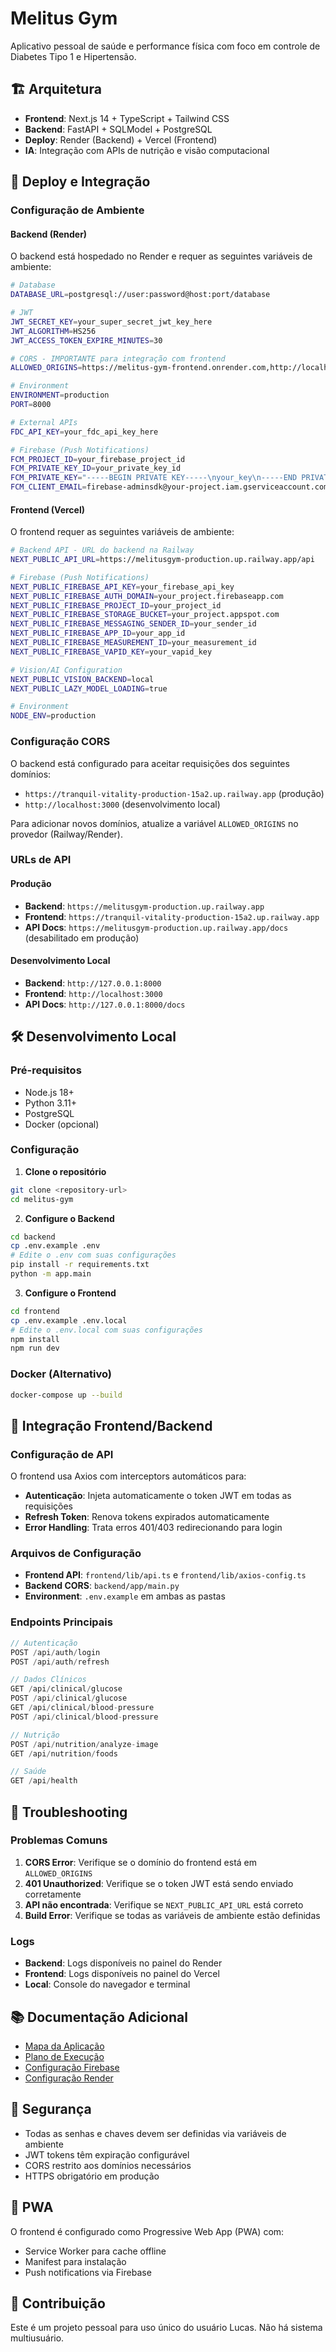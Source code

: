 # Melitus Gym

Aplicativo pessoal de saúde e performance física com foco em controle de Diabetes Tipo 1 e Hipertensão.

## 🏗️ Arquitetura

- **Frontend**: Next.js 14 + TypeScript + Tailwind CSS
- **Backend**: FastAPI + SQLModel + PostgreSQL
- **Deploy**: Render (Backend) + Vercel (Frontend)
- **IA**: Integração com APIs de nutrição e visão computacional

## 🚀 Deploy e Integração

### Configuração de Ambiente

#### Backend (Render)

O backend está hospedado no Render e requer as seguintes variáveis de ambiente:

```bash
# Database
DATABASE_URL=postgresql://user:password@host:port/database

# JWT
JWT_SECRET_KEY=your_super_secret_jwt_key_here
JWT_ALGORITHM=HS256
JWT_ACCESS_TOKEN_EXPIRE_MINUTES=30

# CORS - IMPORTANTE para integração com frontend
ALLOWED_ORIGINS=https://melitus-gym-frontend.onrender.com,http://localhost:3000

# Environment
ENVIRONMENT=production
PORT=8000

# External APIs
FDC_API_KEY=your_fdc_api_key_here

# Firebase (Push Notifications)
FCM_PROJECT_ID=your_firebase_project_id
FCM_PRIVATE_KEY_ID=your_private_key_id
FCM_PRIVATE_KEY="-----BEGIN PRIVATE KEY-----\nyour_key\n-----END PRIVATE KEY-----"
FCM_CLIENT_EMAIL=firebase-adminsdk@your-project.iam.gserviceaccount.com
```

#### Frontend (Vercel)

O frontend requer as seguintes variáveis de ambiente:

```bash
# Backend API - URL do backend na Railway
NEXT_PUBLIC_API_URL=https://melitusgym-production.up.railway.app/api

# Firebase (Push Notifications)
NEXT_PUBLIC_FIREBASE_API_KEY=your_firebase_api_key
NEXT_PUBLIC_FIREBASE_AUTH_DOMAIN=your_project.firebaseapp.com
NEXT_PUBLIC_FIREBASE_PROJECT_ID=your_project_id
NEXT_PUBLIC_FIREBASE_STORAGE_BUCKET=your_project.appspot.com
NEXT_PUBLIC_FIREBASE_MESSAGING_SENDER_ID=your_sender_id
NEXT_PUBLIC_FIREBASE_APP_ID=your_app_id
NEXT_PUBLIC_FIREBASE_MEASUREMENT_ID=your_measurement_id
NEXT_PUBLIC_FIREBASE_VAPID_KEY=your_vapid_key

# Vision/AI Configuration
NEXT_PUBLIC_VISION_BACKEND=local
NEXT_PUBLIC_LAZY_MODEL_LOADING=true

# Environment
NODE_ENV=production
```

### Configuração CORS

O backend está configurado para aceitar requisições dos seguintes domínios:

- `https://tranquil-vitality-production-15a2.up.railway.app` (produção)
- `http://localhost:3000` (desenvolvimento local)

Para adicionar novos domínios, atualize a variável `ALLOWED_ORIGINS` no provedor (Railway/Render).

### URLs de API

#### Produção
- **Backend**: `https://melitusgym-production.up.railway.app`
- **Frontend**: `https://tranquil-vitality-production-15a2.up.railway.app`
- **API Docs**: `https://melitusgym-production.up.railway.app/docs` (desabilitado em produção)

#### Desenvolvimento Local
- **Backend**: `http://127.0.0.1:8000`
- **Frontend**: `http://localhost:3000`
- **API Docs**: `http://127.0.0.1:8000/docs`

## 🛠️ Desenvolvimento Local

### Pré-requisitos

- Node.js 18+
- Python 3.11+
- PostgreSQL
- Docker (opcional)

### Configuração

1. **Clone o repositório**
```bash
git clone <repository-url>
cd melitus-gym
```

2. **Configure o Backend**
```bash
cd backend
cp .env.example .env
# Edite o .env com suas configurações
pip install -r requirements.txt
python -m app.main
```

3. **Configure o Frontend**
```bash
cd frontend
cp .env.example .env.local
# Edite o .env.local com suas configurações
npm install
npm run dev
```

### Docker (Alternativo)

```bash
docker-compose up --build
```

## 📡 Integração Frontend/Backend

### Configuração de API

O frontend usa Axios com interceptors automáticos para:

- **Autenticação**: Injeta automaticamente o token JWT em todas as requisições
- **Refresh Token**: Renova tokens expirados automaticamente
- **Error Handling**: Trata erros 401/403 redirecionando para login

### Arquivos de Configuração

- **Frontend API**: `frontend/lib/api.ts` e `frontend/lib/axios-config.ts`
- **Backend CORS**: `backend/app/main.py`
- **Environment**: `.env.example` em ambas as pastas

### Endpoints Principais

```typescript
// Autenticação
POST /api/auth/login
POST /api/auth/refresh

// Dados Clínicos
GET /api/clinical/glucose
POST /api/clinical/glucose
GET /api/clinical/blood-pressure
POST /api/clinical/blood-pressure

// Nutrição
POST /api/nutrition/analyze-image
GET /api/nutrition/foods

// Saúde
GET /api/health
```

## 🔧 Troubleshooting

### Problemas Comuns

1. **CORS Error**: Verifique se o domínio do frontend está em `ALLOWED_ORIGINS`
2. **401 Unauthorized**: Verifique se o token JWT está sendo enviado corretamente
3. **API não encontrada**: Verifique se `NEXT_PUBLIC_API_URL` está correto
4. **Build Error**: Verifique se todas as variáveis de ambiente estão definidas

### Logs

- **Backend**: Logs disponíveis no painel do Render
- **Frontend**: Logs disponíveis no painel do Vercel
- **Local**: Console do navegador e terminal

## 📚 Documentação Adicional

- [Mapa da Aplicação](APP_MAP.md)
- [Plano de Execução](EXECUTION_PLAN.md)
- [Configuração Firebase](FIREBASE_SETUP.md)
- [Configuração Render](render.yaml)

## 🔐 Segurança

- Todas as senhas e chaves devem ser definidas via variáveis de ambiente
- JWT tokens têm expiração configurável
- CORS restrito aos domínios necessários
- HTTPS obrigatório em produção

## 📱 PWA

O frontend é configurado como Progressive Web App (PWA) com:

- Service Worker para cache offline
- Manifest para instalação
- Push notifications via Firebase

## 🤝 Contribuição

Este é um projeto pessoal para uso único do usuário Lucas. Não há sistema multiusuário.